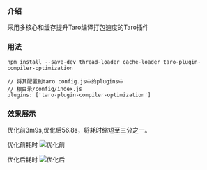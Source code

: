 ### 介绍
采用多核心和缓存提升Taro编译打包速度的Taro插件

### 用法
```
npm install --save-dev thread-loader cache-loader taro-plugin-compiler-optimization
```

```
// 将其配置到taro config.js中的plugins中
// 根目录/config/index.js
plugins: ['taro-plugin-compiler-optimization']
```

### 效果展示
优化前3m9s,优化后56.8s，将耗时缩短至三分之一。

优化前耗时
![优化前](https://gitee.com/canntyield/cand_md_image/raw/master/2021_10/before.PNG)

优化后耗时
![优化后](https://gitee.com/canntyield/cand_md_image/raw/master/2021_10/after.PNG)